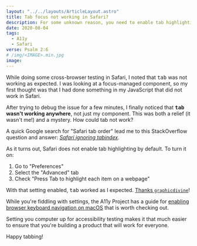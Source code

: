 ```yaml
---
layout: "../../layouts/ArticleLayout.astro"
title: Tab focus not working in Safari?
description: For some unknown reason, you need to enable tab highlighting in the browser's settings.
date: 2020-08-04
tags:
  - A11y
  - Safari
verse: Psalm 2:6
# /img/<IMAGE>.min.jpg
image:
---
```


While doing some cross-browser testing in Safari, I noted that <kbd>tab</kbd> was not working as expected. I was looking at a focus-managed component, so my first thought was that I had done something in my JavaScript that did not work in Safari.

After trying to debug the issue for a few minutes, I finally noticed that **<kbd>tab</kbd> wasn't working anywhere**, not just my component. This was both a relief (it wasn't me!) and a mystery. How could tab not work?

A quick Google search for "Safari tab order" lead me to this StackOverflow question and answer: [_Safari ignoring tabindex_](https://stackoverflow.com/questions/1848390/safari-ignoring-tabindex).

As it turns out, Safari does not enable tab highlighting by default. To turn it on:

1. Go to "Preferences"
2. Select the "Advanced" tab
3. Check "Press Tab to highlight each item on a webpage"

With that setting enabled, <kbd>tab</kbd> worked as I expected. [Thanks `graphicdivine`](https://stackoverflow.com/a/1914496/8486161)!

While you're fiddling with settings, the A11y Project has a guide for [enabling browser keyboard navigation on macOS](https://www.a11yproject.com/posts/2017-12-29-macos-browser-keyboard-navigation/) that is worth checking out.

Setting you computer up for accessibility testing makes it that much easier to ensure that you're building a product that will work for everyone.

Happy tabbing!
